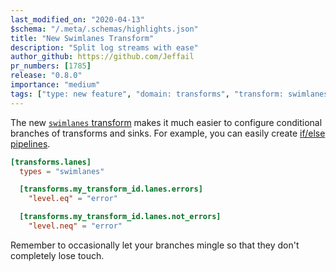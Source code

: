 ```yaml
---
last_modified_on: "2020-04-13"
$schema: "/.meta/.schemas/highlights.json"
title: "New Swimlanes Transform"
description: "Split log streams with ease"
author_github: https://github.com/Jeffail
pr_numbers: [1785]
release: "0.8.0"
importance: "medium"
tags: ["type: new feature", "domain: transforms", "transform: swimlanes"]
---
```


The new [`swimlanes` transform][docs.transforms.swimlanes] makes it much easier
to configure conditional branches of transforms and sinks. For example, you can
easily create [if/else pipelines][docs.transforms.swimlanes#examples].


```toml title="vector.toml"
[transforms.lanes]
  types = "swimlanes"

  [transforms.my_transform_id.lanes.errors]
    "level.eq" = "error"

  [transforms.my_transform_id.lanes.not_errors]
    "level.neq" = "error"
```

Remember to occasionally let your branches mingle so that they don't completely
lose touch.


[docs.transforms.swimlanes#examples]: /docs/reference/transforms/swimlanes/#examples
[docs.transforms.swimlanes]: /docs/reference/transforms/swimlanes/

